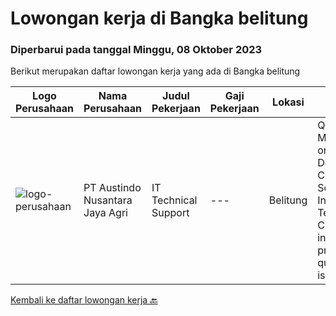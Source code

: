 
  # Lowongan kerja di Bangka belitung

  ### Diperbarui pada tanggal Minggu, 08 Oktober 2023

  Berikut merupakan daftar lowongan kerja yang ada di Bangka belitung

  |Logo Perusahaan | Nama Perusahaan | Judul Pekerjaan | Gaji Pekerjaan | Lokasi | Deskripsi | Tanggal diunggah | Pranala |
  | -------------- | --------------- | --------------- | --------- | --------- | -------------- | ------- | ----------- |
  |![logo-perusahaan](https://image-service-cdn.seek.com.au/0896e39d45fbef2356db0604c310cff566a227f1/ee4dce1061f3f616224767ad58cb2fc751b8d2dc)|PT Austindo Nusantara Jaya Agri|IT Technical Support|---|Belitung|Qualifications: Minimum D3 or Bachelor Degree in Computer Science or Information Technology. Certification in any of IT professional qualification is...|Kamis, 14 September 2023|https://www.jobstreet.co.id/id/job/it-technical-support-4470316?token=0~dd1503cc-cd97-4848-847c-baf6d05708fa&sectionRank=1&jobId=jobstreet-id-job-4470316|


  [Kembali ke daftar lowongan kerja 🔙](../README.md#daftar-lowongan-kerja)
  